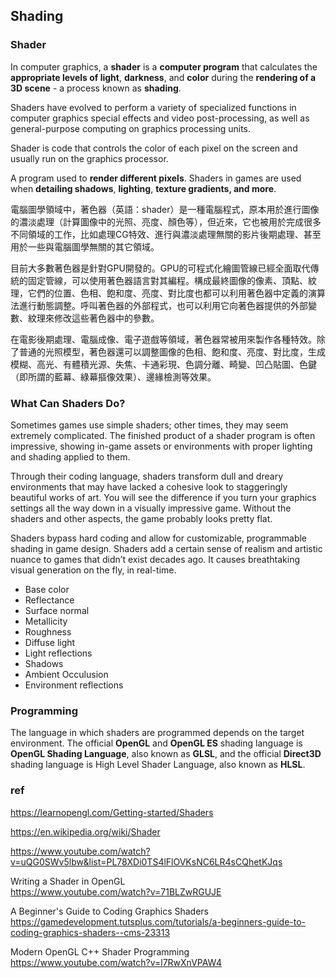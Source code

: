 ## Shading


### Shader
In computer graphics, a **shader** is a **computer program** that calculates the **appropriate levels of light**, **darkness**, and **color** during the **rendering of a 3D scene** - a process known as **shading**.

Shaders have evolved to perform a variety of specialized functions in computer graphics special effects and video post-processing, as well as general-purpose computing on graphics processing units.

Shader is code that controls the color of each pixel on the screen and usually run on the graphics processor.


A program used to **render different pixels**. Shaders in games are used when **detailing shadows**, **lighting**, **texture gradients, and more**.

電腦圖學領域中，著色器（英語：shader）是一種電腦程式，原本用於進行圖像的濃淡處理（計算圖像中的光照、亮度、顏色等），但近來，它也被用於完成很多不同領域的工作，比如處理CG特效、進行與濃淡處理無關的影片後期處理、甚至用於一些與電腦圖學無關的其它領域。

目前大多數著色器是針對GPU開發的。GPU的可程式化繪圖管線已經全面取代傳統的固定管線，可以使用著色器語言對其編程。構成最終圖像的像素、頂點、紋理，它們的位置、色相、飽和度、亮度、對比度也都可以利用著色器中定義的演算法進行動態調整。呼叫著色器的外部程式，也可以利用它向著色器提供的外部變數、紋理來修改這些著色器中的參數。


在電影後期處理、電腦成像、電子遊戲等領域，著色器常被用來製作各種特效。除了普通的光照模型，著色器還可以調整圖像的色相、飽和度、亮度、對比度，生成模糊、高光、有體積光源、失焦、卡通彩現、色調分離、畸變、凹凸貼圖、色鍵（即所謂的藍幕、綠幕摳像效果）、邊緣檢測等效果。




### What Can Shaders Do?
Sometimes games use simple shaders; other times, they may seem extremely complicated. The finished product of a shader program is often impressive, showing in-game assets or environments with proper lighting and shading applied to them.

Through their coding language, shaders transform dull and dreary environments that may have lacked a cohesive look to staggeringly beautiful works of art. You will see the difference if you turn your graphics settings all the way down in a visually impressive game. Without the shaders and other aspects, the game probably looks pretty flat.

Shaders bypass hard coding and allow for customizable, programmable shading in game design. Shaders add a certain sense of realism and artistic nuance to games that didn’t exist decades ago. It causes breathtaking visual generation on the fly, in real-time.

- Base color
- Reflectance
- Surface normal
- Metallicity
- Roughness
- Diffuse light
- Light reflections
- Shadows
- Ambient Occulusion
- Environment reflections

### Programming
The language in which shaders are programmed depends on the target environment. The official **OpenGL** and **OpenGL ES** shading language is **OpenGL Shading Language**, also known as **GLSL**, and the official **Direct3D** shading language is High Level Shader Language, also known as **HLSL**.



### ref
https://learnopengl.com/Getting-started/Shaders

https://en.wikipedia.org/wiki/Shader

https://www.youtube.com/watch?v=uQG0SWv5lbw&list=PL78XDi0TS4lFlOVKsNC6LR4sCQhetKJqs

Writing a Shader in OpenGL \
https://www.youtube.com/watch?v=71BLZwRGUJE

A Beginner's Guide to Coding Graphics Shaders \
https://gamedevelopment.tutsplus.com/tutorials/a-beginners-guide-to-coding-graphics-shaders--cms-23313

Modern OpenGL C++ Shader Programming \
https://www.youtube.com/watch?v=l7RwXnVPAW4

